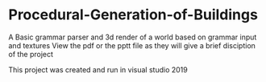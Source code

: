 # Procedural-Generation-of-Buildings
A Basic grammar parser and 3d render of a world based on grammar input and textures
View the pdf or the pptt file as they will give a brief disciption of the project

This project was created and run in visual studio 2019
